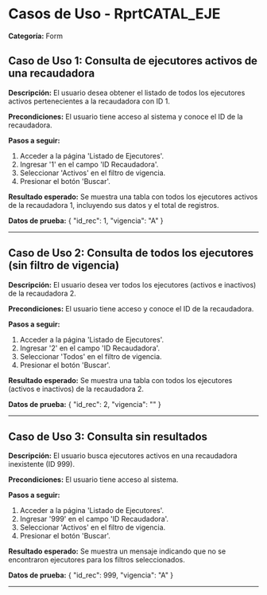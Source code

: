 # Casos de Uso - RprtCATAL_EJE

**Categoría:** Form

## Caso de Uso 1: Consulta de ejecutores activos de una recaudadora

**Descripción:** El usuario desea obtener el listado de todos los ejecutores activos pertenecientes a la recaudadora con ID 1.

**Precondiciones:**
El usuario tiene acceso al sistema y conoce el ID de la recaudadora.

**Pasos a seguir:**
1. Acceder a la página 'Listado de Ejecutores'.
2. Ingresar '1' en el campo 'ID Recaudadora'.
3. Seleccionar 'Activos' en el filtro de vigencia.
4. Presionar el botón 'Buscar'.

**Resultado esperado:**
Se muestra una tabla con todos los ejecutores activos de la recaudadora 1, incluyendo sus datos y el total de registros.

**Datos de prueba:**
{ "id_rec": 1, "vigencia": "A" }

---

## Caso de Uso 2: Consulta de todos los ejecutores (sin filtro de vigencia)

**Descripción:** El usuario desea ver todos los ejecutores (activos e inactivos) de la recaudadora 2.

**Precondiciones:**
El usuario tiene acceso y conoce el ID de la recaudadora.

**Pasos a seguir:**
1. Acceder a la página 'Listado de Ejecutores'.
2. Ingresar '2' en el campo 'ID Recaudadora'.
3. Seleccionar 'Todos' en el filtro de vigencia.
4. Presionar el botón 'Buscar'.

**Resultado esperado:**
Se muestra una tabla con todos los ejecutores (activos e inactivos) de la recaudadora 2.

**Datos de prueba:**
{ "id_rec": 2, "vigencia": "" }

---

## Caso de Uso 3: Consulta sin resultados

**Descripción:** El usuario busca ejecutores activos en una recaudadora inexistente (ID 999).

**Precondiciones:**
El usuario tiene acceso al sistema.

**Pasos a seguir:**
1. Acceder a la página 'Listado de Ejecutores'.
2. Ingresar '999' en el campo 'ID Recaudadora'.
3. Seleccionar 'Activos' en el filtro de vigencia.
4. Presionar el botón 'Buscar'.

**Resultado esperado:**
Se muestra un mensaje indicando que no se encontraron ejecutores para los filtros seleccionados.

**Datos de prueba:**
{ "id_rec": 999, "vigencia": "A" }

---

